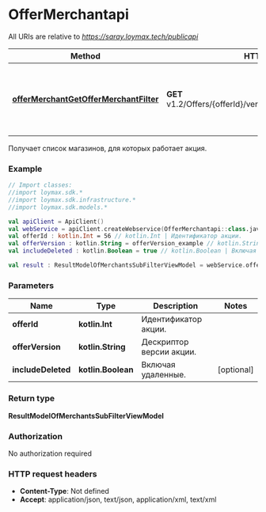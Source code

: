# OfferMerchantapi

All URIs are relative to *https://saray.loymax.tech/publicapi*

Method | HTTP request | Description
------------- | ------------- | -------------
[**offerMerchantGetOfferMerchantFilter**](OfferMerchantapi.md#offerMerchantGetOfferMerchantFilter) | **GET** v1.2/Offers/{offerId}/versions/{offerVersion}/merchants | Получает список магазинов, для которых работает акция.



Получает список магазинов, для которых работает акция.

### Example
```kotlin
// Import classes:
//import loymax.sdk.*
//import loymax.sdk.infrastructure.*
//import loymax.sdk.models.*

val apiClient = ApiClient()
val webService = apiClient.createWebservice(OfferMerchantapi::class.java)
val offerId : kotlin.Int = 56 // kotlin.Int | Идентификатор акции.
val offerVersion : kotlin.String = offerVersion_example // kotlin.String | Дескриптор версии акции.
val includeDeleted : kotlin.Boolean = true // kotlin.Boolean | Включая удаленные.

val result : ResultModelOfMerchantsSubFilterViewModel = webService.offerMerchantGetOfferMerchantFilter(offerId, offerVersion, includeDeleted)
```

### Parameters

Name | Type | Description  | Notes
------------- | ------------- | ------------- | -------------
 **offerId** | **kotlin.Int**| Идентификатор акции. |
 **offerVersion** | **kotlin.String**| Дескриптор версии акции. |
 **includeDeleted** | **kotlin.Boolean**| Включая удаленные. | [optional]

### Return type

**ResultModelOfMerchantsSubFilterViewModel**

### Authorization

No authorization required

### HTTP request headers

 - **Content-Type**: Not defined
 - **Accept**: application/json, text/json, application/xml, text/xml


